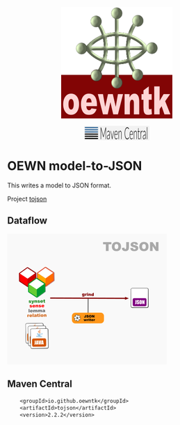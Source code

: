 <p align="center">
<img width="256" height="256" src="images/oewntk.png" alt="OEWNTK">
</p>
<p align="center">
<img width="150" src="images/mavencentral.png" alt="MavenCentral">
</p>

# OEWN model-to-JSON

This writes a model to JSON format.

Project [tojson](https://github.com/oewntk/tojson)

## Dataflow

![Dataflow](images/dataflow_tojson.png  "Dataflow")

## Maven Central

		<groupId>io.github.oewntk</groupId>
		<artifactId>tojson</artifactId>
		<version>2.2.2</version>
